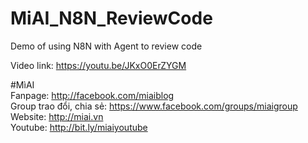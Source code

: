 # MiAI_N8N_ReviewCode
Demo of using N8N with Agent to review code

Video link:  https://youtu.be/JKxO0ErZYGM

#MìAI <br>
Fanpage: http://facebook.com/miaiblog<br>
Group trao đổi, chia sẻ: https://www.facebook.com/groups/miaigroup<br>
Website: http://miai.vn<br>
Youtube: http://bit.ly/miaiyoutube<br>  
